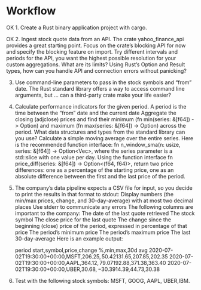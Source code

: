 # Workflow

OK 1. Create a Rust binary application project with cargo.

OK 2. Ingest stock quote data from an API.
        The crate yahoo_finance_api provides a great starting point. Focus on the crate’s blocking API for now and specify the blocking feature on import.
        Try different intervals and periods for the API, you want the highest possible resolution for your custom aggregations. What are its limits?
        Using Rust’s Option and Result types, how can you handle API and connection errors without panicking?

3. Use command-line parameters to pass in the stock symbols and “from” date.
        The Rust standard library offers a way to access command line arguments, but …
        can a third-party crate make your life easier?

4. Calculate performance indicators for the given period.
        A period is the time between the “from” date and the current date
        Aggregate the closing (adjclose) prices and find their minimum (fn min(series: &[f64]) -> Option<f64>) and maximum (fn max(series: &[f64]) -> Option<f64>) across the period. What data structures and types from the standard library can you use?
        Calculate a simple moving average over the entire series. Here is the recommended function interface: fn n_window_sma(n: usize, series: &[f64]) -> Option<Vec<f64>>, where the series parameter is a std::slice with one value per day.
        Using the function interface fn price_diff(series: &[f64]) -> Option<(f64, f64)>, return two price differences: one as a percentage of the starting price, one as an absolute difference between the first and the last price of the period.

5. The company’s data pipeline expects a CSV file for input, so you decide to print the results in that format to stdout:
        Display numbers (the min/max prices, change, and 30-day-average) with at most two decimal places
        Use stderr to communicate any errors
        The following columns are important to the company:
            The date of the last quote retrieved
            The stock symbol
            The close price for the last quote
            The change since the beginning (close) price of the period, expressed in percentage of that price
            The period’s minimum price
            The period’s maximum price
            The last 30-day-average
        Here is an example output:

    period start,symbol,price,change %,min,max,30d avg
    2020-07-02T19:30:00+00:00,MSFT,$206.25,50.42%,$131.65,$207.85,$202.35
    2020-07-02T19:30:00+00:00,AAPL,$364.12,79.07%,$192.88,$371.38,$363.40
    2020-07-02T19:30:00+00:00,UBER,$30.68,-30.39%,$14.39,$44.73,$30.38

6. Test with the following stock symbols: MSFT, GOOG, AAPL, UBER,IBM.


